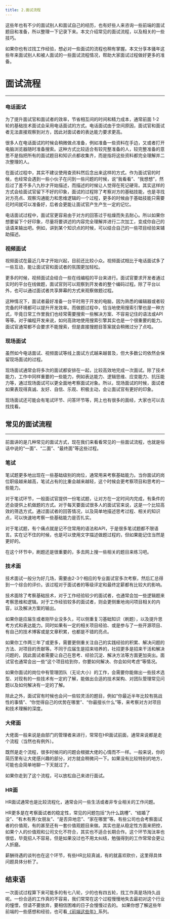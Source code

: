 ```yaml
---
title: 2.面试流程
---
```

这些年也有不少的面试别人和面试自己的经历，也有好些人来咨询一些前端的面试题目和准备，所以整理一下记录下来。本文介绍常见的面试流程，以及相关的一些技巧。
<!--more-->

如果你也有过找工作经验，想必对一些面试的流程也稍有掌握。本文分享本骚年这些年来面试别人和被人面试的一些面试流程情况，帮助大家面试过程做好更多的准备。

# 面试流程
---
### 电话面试
为了提升面试官和面试者的效率，节省相互间的时间和精力成本，通常前面 1-2 轮的基础技术面试会采用电话面试的方式。电话面试由于空间原因，面试官和面试者无法直接观察到对方，因此对面试者的表达能力要求更高。

很多人在电话面试的时候会稍微做点准备，例如准备一些资料在手边，又或者打开电脑浏览器随时准备搜索。这种方式比较适合有较完整准备的人，较完整准备的意思不是指把所有的面试题目和知识点都收集齐，而是指将这些资料都完全理解并二次整理的人。

在面试过程中，其实不建议使用查资料然后念出来这样的方式。作为面试官的时候，也经常会遇到一些小伙子在问到一些问题的时候，说“我看看”、“我想想”，然后过了差不多八九秒才开始描述，而描述的时候让人觉得在死记硬背。其实这样的方式会给面试官留下不好的印象，面试的过程除了考察对方的基础技能，也是寻找对方亮点、观察沟通能力和思维逻辑的一个过程，更多的时候由于基础技能只需要花时间就可以准备好，后者会更能让面试官产生产生一定的记忆。

电话面试过程中，面试官更容易由于对方的回答过于枯燥而失去耐心。所以如果你想要留下个好印象，尽量将要讲述的内容完全理解并进行二次加工，变成你自己的话语来输出吧。例如，讲到某个知识点的时候，可以结合自己的一些项目经验来辅助描述。

### 视频面试
视频面试在最近几年才开始兴起，目前还比较小众。视频面试相比于电话面试多了一些互动，能让面试官和面试者的氛围更加轻松。

更多的时候，视频面试会结合一些在线编程的平台来进行。面试官要求开发者通过实时的平台在线做题，面试官则可以观察到开发者的整个编码过程。除了平台以外，也可以通过面试者共享屏幕的方式来观察做题过程。

这种情况下，面试者最好准备一台平时用于开发的电脑，因为熟悉的编辑器或者较完备的环境都可以提升开发效率。而做题过程中，恰当地使用搜索引擎也是一种方式，毕竟日常工作里我们也经常需要搜索一些解决方案、不容易记住的语法或API等等。对于编程开发来说，如何高效地使用搜索引擎其实也是一个很重要的能力。面试官通常都不会要求不能搜索，但是直接搜题目答案就会稍微过分了点哈。

### 现场面试
虽然如今电话面试、视频面试等线上面试方式越来越普及，但大多数公司依然会保留现场面试的过程。

现场面试通常会将多次的面试都安排在一起，比较高效地完成一次面试。除了技术能力，工作中同样重要的一些能力，例如表达能力、逻辑思维、应变能力、抗压能力等，通过现场面试可以更全面地考察面试对象。所以，现场面试的时候，面试者如果表现得真诚、友好、自信、乐观、积极主动，会让面试官有更好的印象。

现场面试还可能会有笔试环节、问答环节等，网上也有很多的面经，大家也可以去找找看。

## 常见的面试流程
---
前面讲的是几种常见的面试方式，现在我们来看看常见的一些面试流程，也就是俗话中说的“一面”、“二面”、“最终面”等这些过程。

### 笔试
笔试题更多地出现在一些基础级别的岗位，通常用来考察基础能力。当你面试的岗位职级越来越高，笔试占有的比重会越来越轻，这个时候会更考察项目和思考的一些能力。

对于笔试环节，一般面试官提供一份笔试题，让对方在一定时间内完成，有条件的还会提供上机做题的方式。对于每天要面试很多人的面试官来说，这是一个比较高效的筛选方式。通过面试者的回答情况，以及简单地描述思考过程、相关的知识点，可以快速地考察一些基础能力是否扎实。

对于笔试题，有个痛点就是记不住常用的语法和API，于是很多笔试题都不限语言。实在记不住的时候，也是可以使用文字描述做题过程的，但如果能记住当然是更好的。

在这个环节中，刷题还是很重要的，多去网上搜一些相关的题目来练习吧。

### 技术面
技术面试一般分为好几场，需要由2-3个相应的专业面试官多次考察，然后汇总得到一个综合的评价。该过程对于面试者的等级评定和最终定薪都有比较大的影响。

技术面除了考察基础技术，对于工作经验较少的面试者，也通常会加一些逻辑题来考察思维和逻辑。对于工作经验较多的面试者，则会更侧重地询问项目相关的内容，以及解决方案的输出。

如果你是应届生或者刚毕业没多久，可以侧重复习基础知识（刷题），以及提升思考方式和表达能力。同时如果有一定的相关项目经验、或是参与了一些开源项目、有自己的技术博客或是文章积累，也都是不错的亮点。

如果你工作两三年了或更多，需要更侧重关注自己的实践经验的积累、解决问题的方法、对项目的贡献等。不同于应届生是招来培养的，社招更多是招来干活和解决问题的，因此面试者需要让自己在思考、经验沉淀、解决方法等方面更加突出。面试官也通常会出一些“这个项目给到你，你要如何解决、你会如何考虑”等情况。

如果你面试的岗位中有管理团队（无论大小）的工作，会需要你能做出一些技术选型、对现有的一些技术有一定的了解，能做出合适的技术架构、对团队管理常见问题以及如何解决有一定的了解。

除此之外，面试官有时候也会问一些较灵活的题目，例如“你最近半年比较有挑战性的事情”、“你觉得自己的优势在哪里”、“你最擅长什么”等，来考察对方对项目和技术理解的深度。

### 大佬面
大佬面一般来说是由部门的管理者来进行，常常在HR面试前面，通常来说都是走个流程（当然也有例外）。

既然是走个流程，很多时候问的问题会根据大佬的心情而不一样。一般来说，你的简历里有让大佬感兴趣的部分，对方就会稍微问一下。如果没有比较特别的地方，可能也会简单地聊一下天就过了。

如果你走到了这个流程，可以放松自己来进行面试。

### HR面
HR面试通常也是比较流程化，通常会问一些生活或者非专业相关的工作问题。

HR更多是在考察面试者的稳定性，常见的问题包括“为什么跳槽”、“结婚了没”、“有木有男/女朋友”、“是否异地恋”、“家在哪里”等。有些公司也会考察面试者的价值观，有的甚至还有一套价值观题目来做。其实也是从稳定性方面来把控，如果个人的价值观和公司文化不符合，其实也不适合长期合作。这个环节淘汰率也很低，毕竟招人不容易，但是如果没过也不用太纠结，勉强得到的工作常常会更让人折磨。

薪酬待遇的谈判也在这个环节，有些HR比较真诚，有的就喜欢砍价，这里得具体问题具体分析了。

## 结束语
一次面试过程算下来可能多的有七八轮，少的也有四五轮，找工作真是场持久战呢。一份合适的工作真的不容易，我们常常在这个过程慢慢地失去最初对这个行业的憧憬，但请不要放弃，要相信困难的日子会慢慢过去的。
如果你想了解这些年前端的一些感想和经验，也可看[《前端这些年》](../front-end-days/about-front-end-1-begin-in)系列。